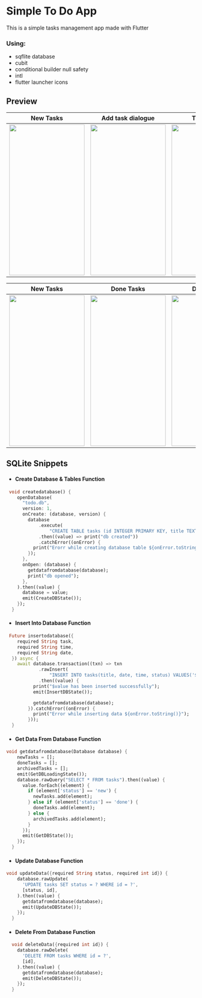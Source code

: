 # Simple To Do App

This is a simple tasks management app made with Flutter

### Using:

- sqflite database
- cubit
- conditional builder null safety
- intl
- flutter launcher icons
  
## Preview 
| New Tasks | Add task dialogue | Time Picker | Date Picker | Archive |
|  ---  |  ---  |  --- | --- | --- |
| <img src="https://github.com/user-attachments/assets/3f8600d0-4079-442a-8880-e855eee90bc2" height=400 width=200> | <img src="https://github.com/user-attachments/assets/baf0c4db-fc45-4c1f-a276-4d8651c57345" height=400 width=200> | <img src="https://github.com/user-attachments/assets/abe6f380-8882-436d-8096-c866f7656fc7" height=400 width=200> | <img src="https://github.com/user-attachments/assets/b07aecda-aee5-4071-bf09-01ab1fdd9992" height=400 width=200> | <img src="https://github.com/user-attachments/assets/07a90988-5369-41a0-8559-e9d8613f93f1" height=400 width=200> |

| New Tasks | Done Tasks | Done Tasks | Archived Tasks |
|  ---  |  ---  |  --- | --- |
| <img src="https://github.com/user-attachments/assets/4bca5a9e-50bd-42b7-9d19-5a0156d901b7" height=400 width=200> | <img src="https://github.com/user-attachments/assets/f17b13e3-1098-408b-851d-4f82078e0a9e" height=400 width=200> | <img src="https://github.com/user-attachments/assets/49d28d83-2055-4c66-821d-9e014af8d0d9" height=400 width=200> | <img src="https://github.com/user-attachments/assets/75b5fb89-672b-4ba9-b869-b033449c306e" height=400 width=200> |

## SQLite Snippets
- #### Create Database & Tables Function
```dart
 void createdatabase() {
    openDatabase(
      "todo.db",
      version: 1,
      onCreate: (database, version) {
        database
            .execute(
                "CREATE TABLE tasks (id INTEGER PRIMARY KEY, title TEXT, date TEXT, time TEXT, status TEXT)")
            .then((value) => print("db created"))
            .catchError((onError) {
          print("Erorr while creating database table ${onError.toString()}");
        });
      },
      onOpen: (database) {
        getdatafromdatabase(database);
        print("db opened");
      },
    ).then((value) {
      database = value;
      emit(CreateDBState());
    });
  }
```

- #### Insert Into Database Function
```dart
 Future insertodatabase({
    required String task,
    required String time,
    required String date,
  }) async {
    await database.transaction((txn) => txn
            .rawInsert(
                "INSERT INTO tasks(title, date, time, status) VALUES('$task','$date','$time','new')")
            .then((value) {
          print("$value has been inserted successfully");
          emit(InsertDBState());

          getdatafromdatabase(database);
        }).catchError((onError) {
          print("Error while inserting data ${onError.toString()}");
        }));
  }
```

- #### Get Data From Database Function
```dart
void getdatafromdatabase(Database database) {
    newTasks = [];
    doneTasks = [];
    archivedTasks = [];
    emit(GetDBLoadingState());
    database.rawQuery("SELECT * FROM tasks").then((value) {
      value.forEach((element) {
        if (element['status'] == 'new') {
          newTasks.add(element);
        } else if (element['status'] == 'done') {
          doneTasks.add(element);
        } else {
          archivedTasks.add(element);
        }
      });
      emit(GetDBState());
    });
  }
```

- #### Update Database Function
```dart
void updateData({required String status, required int id}) {
    database.rawUpdate(
      'UPDATE tasks SET status = ? WHERE id = ?',
      [status, id],
    ).then((value) {
      getdatafromdatabase(database);
      emit(UpdateDBState());
    });
  }
```

- #### Delete From Database Function
```dart
  void deleteData({required int id}) {
    database.rawDelete(
      'DELETE FROM tasks WHERE id = ?',
      [id],
    ).then((value) {
      getdatafromdatabase(database);
      emit(DeleteDBState());
    });
  }
```



